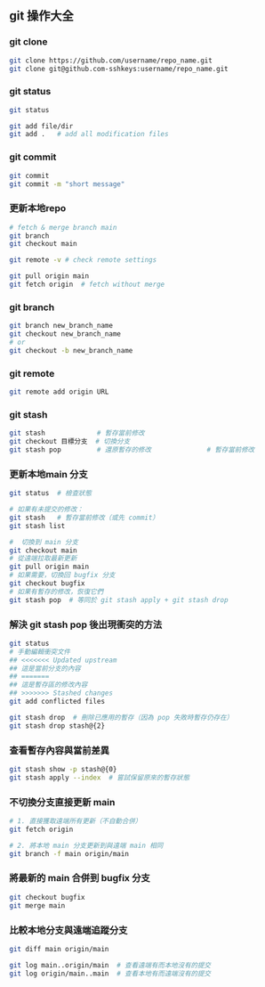 ## git 操作大全

### git clone
``` bash
git clone https://github.com/username/repo_name.git
git clone git@github.com-sshkeys:username/repo_name.git

```

### git status
``` bash
git status

git add file/dir
git add .   # add all modification files

```

### git commit
``` bash
git commit
git commit -m "short message"

```

### 更新本地repo
``` bash
# fetch & merge branch main
git branch
git checkout main

git remote -v # check remote settings

git pull origin main
git fetch origin  # fetch without merge
```

### git branch
``` bash
git branch new_branch_name
git checkout new_branch_name
# or
git checkout -b new_branch_name

```

### git remote
``` bash
git remote add origin URL

```

### git stash
``` bash
git stash             # 暫存當前修改
git checkout 目標分支  # 切換分支
git stash pop         # 還原暫存的修改              # 暫存當前修改

```

### 更新本地main 分支
``` bash
git status  # 檢查狀態

# 如果有未提交的修改：
git stash   # 暫存當前修改（或先 commit）
git stash list

#  切換到 main 分支
git checkout main
# 從遠端拉取最新更新
git pull origin main
# 如果需要，切換回 bugfix 分支
git checkout bugfix
# 如果有暫存的修改，恢復它們
git stash pop  # 等同於 git stash apply + git stash drop

```
### 解決 git stash pop 後出現衝突的方法
``` bash
git status
# 手動編輯衝突文件
## <<<<<<< Updated upstream
## 這是當前分支的內容
## =======
## 這是暫存區的修改內容
## >>>>>>> Stashed changes
git add conflicted files

git stash drop  # 刪除已應用的暫存（因為 pop 失敗時暫存仍存在）
git stash drop stash@{2}

```

### 查看暫存內容與當前差異
``` bash
git stash show -p stash@{0}
git stash apply --index  # 嘗試保留原來的暫存狀態

```

### 不切換分支直接更新 main
``` bash
# 1. 直接獲取遠端所有更新（不自動合併）
git fetch origin

# 2. 將本地 main 分支更新到與遠端 main 相同
git branch -f main origin/main
```

### 將最新的 main 合併到 bugfix 分支
``` bash
git checkout bugfix
git merge main

```

### 比較本地分支與遠端追蹤分支
``` bash
git diff main origin/main

git log main..origin/main  # 查看遠端有而本地沒有的提交
git log origin/main..main  # 查看本地有而遠端沒有的提交

```

